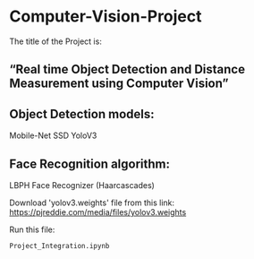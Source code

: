 # Computer-Vision-Project
The title of the Project is:
## “Real time Object Detection and Distance Measurement using Computer Vision”
## Object Detection models:
Mobile-Net SSD
YoloV3
## Face Recognition algorithm:
LBPH Face Recognizer (Haarcascades)


Download 'yolov3.weights' file from this link:
https://pjreddie.com/media/files/yolov3.weights

Run this file:
```
Project_Integration.ipynb
```
